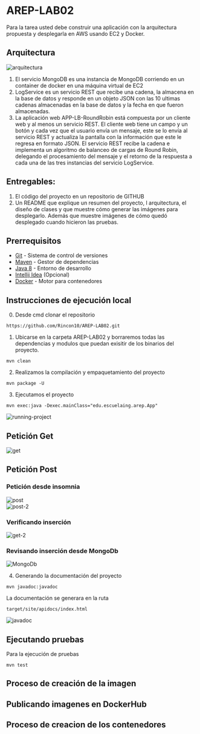 # AREP-LAB02

Para la tarea usted debe construir una aplicación con la arquitectura propuesta y desplegarla en AWS usando EC2 y Docker.

## Arquitectura

<img src="https://github.com/Rincon10/AREP-LAB02/blob/master/resources/images/Arquitectura.jpg" alt="arquitectura" />


1. El servicio MongoDB es una instancia de MongoDB corriendo en un container de docker en una máquina virtual de EC2
2. LogService es un servicio REST que recibe una cadena, la almacena en la base de datos y responde en un objeto JSON con las 10 ultimas cadenas almacenadas en la base de datos y la fecha en que fueron almacenadas.
3. La aplicación web APP-LB-RoundRobin está compuesta por un cliente web y al menos un servicio REST. El cliente web tiene un campo y un botón y cada vez que el usuario envía un mensaje, este se lo envía al servicio REST y actualiza la pantalla con la información que este le regresa en formato JSON. El servicio REST recibe la cadena e implementa un algoritmo de balanceo de cargas de Round Robin, delegando el procesamiento del mensaje y el retorno de la respuesta a cada una de las tres instancias del servicio LogService.
 
## Entregables:

1. El código del proyecto en un repositorio de GITHUB
2. Un README que explique un resumen del proyecto, l arquitectura, el diseño de clases y que muestre cómo generar las imágenes para desplegarlo. Además que muestre imágenes de cómo quedó desplegado cuando hicieron las pruebas.



## **Prerrequisitos**

-   [Git](https://git-scm.com/downloads) - Sistema de control de versiones
-   [Maven](https://maven.apache.org/download.cgi) - Gestor de dependencias
-   [Java 8](https://www.java.com/download/ie_manual.jsp) - Entorno de desarrollo
-   [Intellij Idea](https://www.jetbrains.com/es-es/idea/download/) (Opcional)
-   [Docker](https://www.docker.com/get-started) -  Motor para contenedores


## **Instrucciones de ejecución local**

0. Desde cmd clonar el repositorio

```git
https://github.com/Rincon10/AREP-LAB02.git
```


1. Ubicarse en la carpeta AREP-LAB02 y borraremos todas las dependencias y modulos que puedan exisitir de los binarios del proyecto.
```maven
mvn clean
```

2. Realizamos la compilación y empaquetamiento del proyecto
```maven
mvn package -U
```

3. Ejecutamos el proyecto
```maven
mvn exec:java -Dexec.mainClass="edu.escuelaing.arep.App"
```

<img src="https://github.com/Rincon10/AREP-LAB02/blob/master/resources/images/01-running-console.jpg" alt="running-project" />

## Petición Get 

<img src="https://github.com/Rincon10/AREP-LAB02/blob/master/resources/images/02-get-petition.jpg" alt="get" />

## Petición Post

### Petición desde insomnia
<img src="https://github.com/Rincon10/AREP-LAB02/blob/master/resources/images/03-post-petition-1.jpg" alt="post" />
<br />
<img src="https://github.com/Rincon10/AREP-LAB02/blob/master/resources/images/03-post-petition-2.jpg" alt="post-2" />

### Verificando inserción

<img src="https://github.com/Rincon10/AREP-LAB02/blob/master/resources/images/03-post-petition-3.jpg" alt="get-2" />

### Revisando inserción desde MongoDb

<img src="https://github.com/Rincon10/AREP-LAB02/blob/master/resources/images/04-mongodb.jpg" alt="MongoDb" />

4. Generando la documentación del proyecto
```mvn
mvn javadoc:javadoc
```
La documentación se generara en la ruta
```
target/site/apidocs/index.html
```

<img src="https://github.com/Rincon10/AREP-LAB02/blob/master/resources/images/05-javadoc.jpg" alt="javadoc" />

<br />


## **Ejecutando pruebas**
Para la ejecución de pruebas

```mvn
mvn test
```


## Proceso de creación de la imagen

## Publicando imagenes en DockerHub

## 

 

## Proceso de creacion de los contenedores

